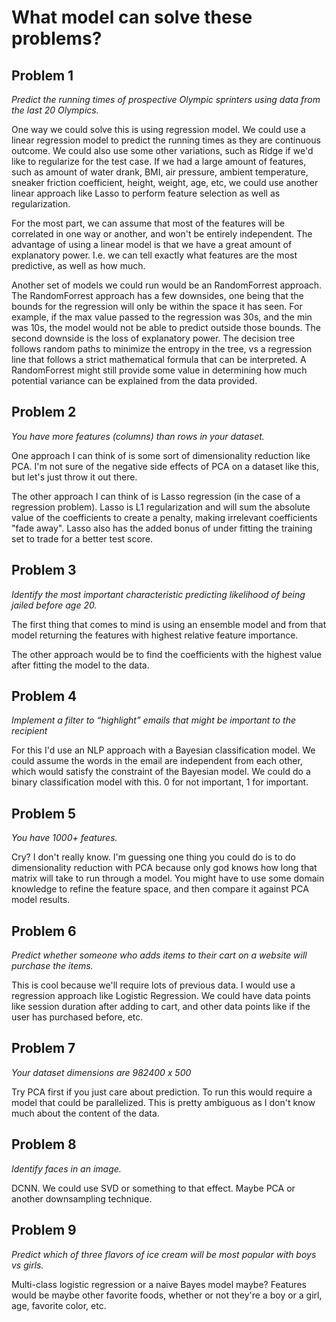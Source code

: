 # What model can solve these problems?


## Problem 1
_Predict the running times of prospective Olympic sprinters using data from the last 20 Olympics._


One way we could solve this is using regression model. We could use a linear regression model to predict the running times as they are continuous outcome. We could also use some other variations, such as Ridge if we'd like to regularize for the test case. If we had a large amount of features, such as amount of water drank, BMI, air pressure, ambient temperature, sneaker friction coefficient, height, weight, age, etc, we could use another linear approach like Lasso to perform feature selection as well as regularization.

For the most part, we can assume that most of the features will be correlated in one way or another, and won't be entirely independent. The advantage of using a linear model is that we have a great amount of explanatory power. I.e. we can tell exactly what features are the most predictive, as well as how much.


Another set of models we could run would be an RandomForrest approach. The RandomForrest approach has a few downsides, one being that the bounds for the regression will only be within the space it has seen. For example, if the max value passed to the regression was 30s, and the min was 10s, the model would not be able to predict outside those bounds. The second downside is the loss of explanatory power. The decision tree follows random paths to minimize the entropy in the tree, vs a regression line that follows a strict mathematical formula that can be interpreted. A RandomForrest might still provide some value in determining how much potential variance can be explained from the data provided.

## Problem 2
_You have more features (columns) than rows in your dataset._


One approach I can think of is some sort of dimensionality reduction like PCA. I'm not sure of the negative side effects of PCA on a dataset like this, but let's just throw it out there.


The other approach I can think of is Lasso regression (in the case of a regression problem). Lasso is L1 regularization and will sum the absolute value of the coefficients to create a penalty, making irrelevant coefficients "fade away". Lasso also has the added bonus of under fitting the training set to trade for a better test score.

## Problem 3
_Identify the most important characteristic predicting likelihood of being jailed before age 20._

The first thing that comes to mind is using an ensemble model and from that model returning the features with highest relative feature importance.

The other approach would be to find the coefficients with the highest value after fitting the model to the data.

## Problem 4

_Implement a filter to “highlight” emails that might be important to the recipient_

For this I'd use an NLP approach with a Bayesian classification model. We could assume the words in the email are independent from each other, which would satisfy the constraint of the Bayesian model. We could do a binary classification model with this. 0 for not important, 1 for important.

## Problem 5

_You have 1000+ features._

Cry? I don't really know. I'm guessing one thing you could do is to do dimensionality reduction with PCA because only god knows how long that matrix will take to run through a model. You might have to use some domain knowledge to refine the feature space, and then compare it against PCA model results.

## Problem 6

_Predict whether someone who adds items to their cart on a website will purchase the items._


This is cool because we'll require lots of previous data. I would use a regression approach like Logistic Regression. We could have data points like session duration after adding to cart, and other data points like if the user has purchased before, etc.


## Problem 7

_Your dataset dimensions are 982400 x 500_

Try PCA first if you just care about prediction. To run this would require a model that could be parallelized. This is pretty ambiguous as I don't know much about the content of the data.


## Problem 8

_Identify faces in an image._

DCNN. We could use SVD or something to that effect. Maybe PCA or another downsampling technique.

## Problem 9
_Predict which of three flavors of ice cream will be most popular with boys vs girls._

Multi-class logistic regression or a naive Bayes model maybe? Features would be maybe other favorite foods, whether or not they're a boy or a girl, age, favorite color, etc.
